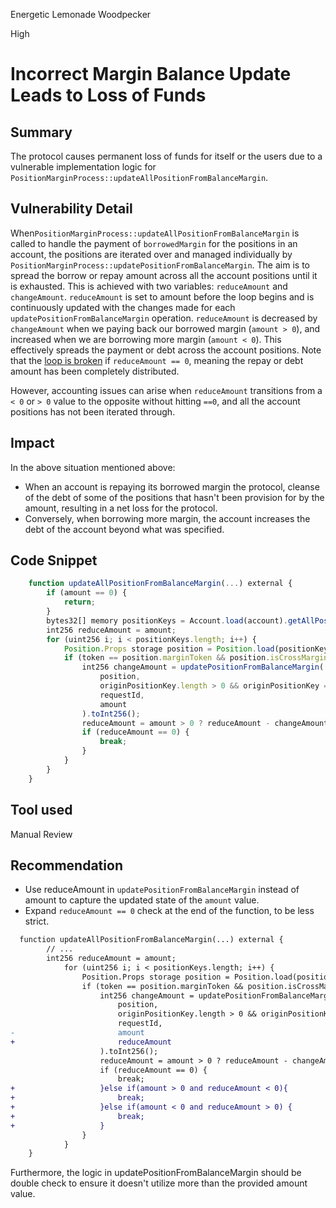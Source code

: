 Energetic Lemonade Woodpecker

High

# Incorrect Margin Balance Update Leads to Loss of Funds

## Summary
The protocol causes permanent loss of funds for itself or the users due to a vulnerable implementation logic for `PositionMarginProcess::updateAllPositionFromBalanceMargin`.


## Vulnerability Detail
When`PositionMarginProcess::updateAllPositionFromBalanceMargin` is called to handle the payment of `borrowedMargin` for the positions in an account, the positions are iterated over and managed individually by `PositionMarginProcess::updatePositionFromBalanceMargin`. The aim is to spread the borrow or repay amount across all the account positions until it is exhausted.
This is achieved with two variables: `reduceAmount` and `changeAmount`.
`reduceAmount` is set to amount before the loop begins and is continuously updated with the changes made for each `updatePositionFromBalanceMargin` operation. `reduceAmount` is decreased by `changeAmount` when we paying back our borrowed margin (`amount > 0`), and increased when we are borrowing more margin (`amount < 0`). This effectively spreads the payment or debt across the account positions.
Note that the [loop is broken](https://github.com/sherlock-audit/2024-05-elfi-protocol/blob/8a1a01804a7de7f73a04d794bf6b8104528681ad/elfi-perp-contracts/contracts/process/PositionMarginProcess.sol#L296-L298) if `reduceAmount == 0`, meaning the repay or debt amount has been completely distributed.

However, accounting issues can arise when `reduceAmount` transitions from a `< 0` or `> 0` value to the opposite without hitting `==0`, and all the account positions has not been iterated through.

## Impact
In the above situation mentioned above: 
- When an account is repaying its borrowed margin the protocol, cleanse of the debt of some of the positions that hasn't been provision for by the amount, resulting in a net loss for the protocol. 
- Conversely, when borrowing more margin, the account increases the debt of the account beyond what was specified.


## Code Snippet
```js
    function updateAllPositionFromBalanceMargin(...) external {
        if (amount == 0) {
            return;
        }
        bytes32[] memory positionKeys = Account.load(account).getAllPosition();
        int256 reduceAmount = amount;
        for (uint256 i; i < positionKeys.length; i++) {
            Position.Props storage position = Position.load(positionKeys[i]);
            if (token == position.marginToken && position.isCrossMargin) {
                int256 changeAmount = updatePositionFromBalanceMargin(
                    position,
                    originPositionKey.length > 0 && originPositionKey == position.key,
                    requestId,
                    amount
                ).toInt256();
                reduceAmount = amount > 0 ? reduceAmount - changeAmount : reduceAmount + changeAmount;
                if (reduceAmount == 0) {
                    break;
                }
            }
        }
    }
```



## Tool used

Manual Review


## Recommendation
- Use reduceAmount in `updatePositionFromBalanceMargin` instead of amount to capture the updated state of the `amount` value.
- Expand `reduceAmount == 0` check at the end of the function, to be less strict.
```diff
  function updateAllPositionFromBalanceMargin(...) external {
		// ...
		int256 reduceAmount = amount;
			for (uint256 i; i < positionKeys.length; i++) {
				Position.Props storage position = Position.load(positionKeys[i]);
				if (token == position.marginToken && position.isCrossMargin) {
					int256 changeAmount = updatePositionFromBalanceMargin(
						position,
						originPositionKey.length > 0 && originPositionKey == position.key,
						requestId,
-						amount
+						reduceAmount
					).toInt256();
					reduceAmount = amount > 0 ? reduceAmount - changeAmount : reduceAmount + changeAmount;
					if (reduceAmount == 0) {
						break;
+					}else if(amount > 0 and reduceAmount < 0){
+						break;
+					}else if(amount < 0 and reduceAmount > 0) {
+						break;
+					}
				}
			}
    }
```

Furthermore, the logic in updatePositionFromBalanceMargin should be double check to ensure it doesn't utilize more than the provided amount value.